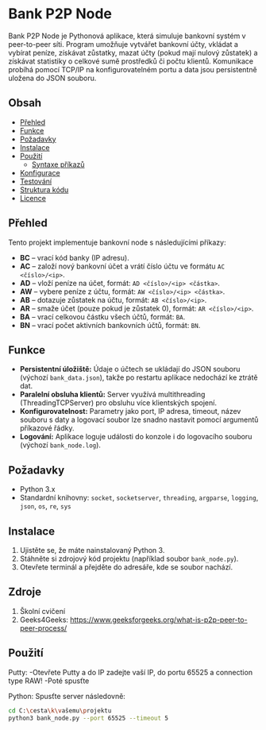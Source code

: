 # Bank P2P Node

Bank P2P Node je Pythonová aplikace, která simuluje bankovní systém v peer-to-peer síti. Program umožňuje vytvářet bankovní účty, vkládat a vybírat peníze, získávat zůstatky, mazat účty (pokud mají nulový zůstatek) a získávat statistiky o celkové sumě prostředků či počtu klientů. Komunikace probíhá pomocí TCP/IP na konfigurovatelném portu a data jsou persistentně uložena do JSON souboru.

## Obsah

- [Přehled](#přehled)
- [Funkce](#funkce)
- [Požadavky](#požadavky)
- [Instalace](#instalace)
- [Použití](#použití)
  - [Syntaxe příkazů](#syntaxe-příkazů)
- [Konfigurace](#konfigurace)
- [Testování](#testování)
- [Struktura kódu](#struktura-kódu)
- [Licence](#licence)

## Přehled

Tento projekt implementuje bankovní node s následujícími příkazy:

- **BC** – vrací kód banky (IP adresu).
- **AC** – založí nový bankovní účet a vrátí číslo účtu ve formátu `AC <číslo>/<ip>`.
- **AD** – vloží peníze na účet, formát: `AD <číslo>/<ip> <částka>`.
- **AW** – vybere peníze z účtu, formát: `AW <číslo>/<ip> <částka>`.
- **AB** – dotazuje zůstatek na účtu, formát: `AB <číslo>/<ip>`.
- **AR** – smaže účet (pouze pokud je zůstatek 0), formát: `AR <číslo>/<ip>`.
- **BA** – vrací celkovou částku všech účtů, formát: `BA`.
- **BN** – vrací počet aktivních bankovních účtů, formát: `BN`.

## Funkce

- **Persistentní úložiště:** Údaje o účtech se ukládají do JSON souboru (výchozí `bank_data.json`), takže po restartu aplikace nedochází ke ztrátě dat.
- **Paralelní obsluha klientů:** Server využívá multithreading (ThreadingTCPServer) pro obsluhu více klientských spojení.
- **Konfigurovatelnost:** Parametry jako port, IP adresa, timeout, název souboru s daty a logovací soubor lze snadno nastavit pomocí argumentů příkazové řádky.
- **Logování:** Aplikace loguje události do konzole i do logovacího souboru (výchozí `bank_node.log`).

## Požadavky

- Python 3.x
- Standardní knihovny: `socket`, `socketserver`, `threading`, `argparse`, `logging`, `json`, `os`, `re`, `sys`

## Instalace

1. Ujistěte se, že máte nainstalovaný Python 3.
2. Stáhněte si zdrojový kód projektu (například soubor `bank_node.py`).
3. Otevřete terminál a přejděte do adresáře, kde se soubor nachází.

## Zdroje

1. Školní cvičení
2. Geeks4Geeks: https://www.geeksforgeeks.org/what-is-p2p-peer-to-peer-process/

## Použití
Putty:
-Otevřete Putty a do IP zadejte vaší IP, do portu 65525 a connection type RAW!
-Poté spusťte

Python:
Spusťte server následovně:

```bash
cd C:\cesta\k\vašemu\projektu
python3 bank_node.py --port 65525 --timeout 5

